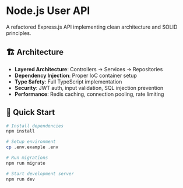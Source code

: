 # Node.js User API

A refactored Express.js API implementing clean architecture and SOLID principles.

## 🏗️ Architecture

- **Layered Architecture**: Controllers → Services → Repositories
- **Dependency Injection**: Proper IoC container setup
- **Type Safety**: Full TypeScript implementation
- **Security**: JWT auth, input validation, SQL injection prevention
- **Performance**: Redis caching, connection pooling, rate limiting

## 🚀 Quick Start

```bash
# Install dependencies
npm install

# Setup environment
cp .env.example .env

# Run migrations
npm run migrate

# Start development server
npm run dev